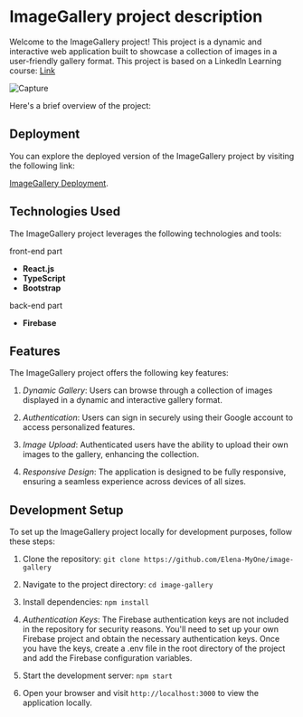 # ImageGallery project description

Welcome to the ImageGallery project! This project is a dynamic and interactive web application built
to showcase a collection of images in a user-friendly gallery format. This project is based on a
LinkedIn Learning course:
[Link](https://www.linkedin.com/learning/building-production-ready-react-apps-setup-to-deployment-with-firebase/build-a-stellar-single-page-application-with-react?u=56674649)

![Capture](https://github.com/Elena-MyOne/image-gallery/assets/74279859/12efd53d-e06a-43f9-b27e-b4d2de2f9475)

Here's a brief overview of the project:

## Deployment

You can explore the deployed version of the ImageGallery project by visiting the following link:

[ImageGallery Deployment](https://imagegallery-a0f41.web.app/).

## Technologies Used

The ImageGallery project leverages the following technologies and tools:

front-end part

- **React.js**
- **TypeScript**
- **Bootstrap**

back-end part

- **Firebase**

## Features

The ImageGallery project offers the following key features:

1. _Dynamic Gallery_: Users can browse through a collection of images displayed in a dynamic and
   interactive gallery format.

2. _Authentication_: Users can sign in securely using their Google account to access personalized
   features.

3. _Image Upload_: Authenticated users have the ability to upload their own images to the gallery,
   enhancing the collection.

4. _Responsive Design_: The application is designed to be fully responsive, ensuring a seamless
   experience across devices of all sizes.

## Development Setup

To set up the ImageGallery project locally for development purposes, follow these steps:

1. Clone the repository: `git clone https://github.com/Elena-MyOne/image-gallery`

2. Navigate to the project directory: `cd image-gallery`

3. Install dependencies: `npm install`

4. _Authentication Keys_: The Firebase authentication keys are not included in the repository for
   security reasons. You'll need to set up your own Firebase project and obtain the necessary
   authentication keys. Once you have the keys, create a .env file in the root directory of the
   project and add the Firebase configuration variables.

5. Start the development server: `npm start`

6. Open your browser and visit `http://localhost:3000` to view the application locally.
